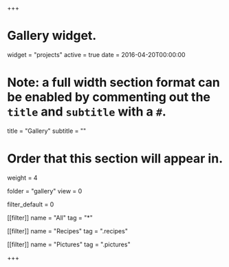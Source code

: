 +++
# Gallery widget.
widget = "projects"
active = true
date = 2016-04-20T00:00:00

# Note: a full width section format can be enabled by commenting out the `title` and `subtitle` with a `#`.
title = "Gallery"
subtitle = ""


# Order that this section will appear in.
weight = 4

folder = "gallery"
view = 0

filter_default = 0

[[filter]]
    name = "All"
    tag = "*"

[[filter]]
    name = "Recipes"
    tag = ".recipes"

[[filter]]
    name = "Pictures"
    tag = ".pictures"

+++


